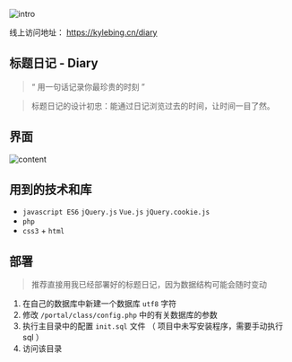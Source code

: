 ![intro](https://github.com/KyleBing/diary/blob/master/github/intro.png?raw=true)

线上访问地址： https://kylebing.cn/diary


## 标题日记 - Diary

> “ 用一句话记录你最珍贵的时刻 ”

> 标题日记的设计初忠：能通过日记浏览过去的时间，让时间一目了然。


## 界面

![content](https://github.com/KyleBing/diary/blob/master/github/content.png?raw=true)


## 用到的技术和库

- `javascript ES6` `jQuery.js` `Vue.js` `jQuery.cookie.js`
- `php`
- `css3` + `html`


## 部署

> 推荐直接用我已经部署好的标题日记，因为数据结构可能会随时变动

1. 在自己的数据库中新建一个数据库 `utf8` 字符
2. 修改 `/portal/class/config.php` 中的有关数据库的参数
3. 执行主目录中的配置 `init.sql` 文件 （ 项目中未写安装程序，需要手动执行sql ）
4. 访问该目录





